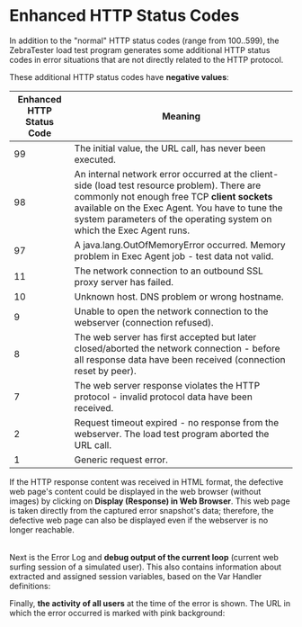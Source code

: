 # Enhanced HTTP Status Codes

In addition to the "normal" HTTP status codes (range from 100..599), the ZebraTester load test program generates some additional HTTP status codes in error situations that are not directly related to the HTTP protocol.

These additional HTTP status codes have **negative values**:

| **Enhanced HTTP Status Code** | **Meaning**                                                                                                                                                                                                                                                             |
| ----------------------------- | ----------------------------------------------------------------------------------------------------------------------------------------------------------------------------------------------------------------------------------------------------------------------- |
| 99                            | The initial value, the URL call, has never been executed.                                                                                                                                                                                                               |
| 98                            | An internal network error occurred at the client-side (load test resource problem). There are commonly not enough free TCP **client sockets** available on the Exec Agent. You have to tune the system parameters of the operating system on which the Exec Agent runs. |
| 97                            | A java.lang.OutOfMemoryError occurred. Memory problem in Exec Agent job - test data not valid.                                                                                                                                                                          |
| 11                            | The network connection to an outbound SSL proxy server has failed.                                                                                                                                                                                                      |
| 10                            | Unknown host. DNS problem or wrong hostname.                                                                                                                                                                                                                            |
| 9                             | Unable to open the network connection to the webserver (connection refused).                                                                                                                                                                                            |
| 8                             | The web server has first accepted but later closed/aborted the network connection - before all response data have been received (connection reset by peer).                                                                                                             |
| 7                             | The web server response violates the HTTP protocol - invalid protocol data have been received.                                                                                                                                                                          |
| 2                             | Request timeout expired - no response from the webserver. The load test program aborted the URL call.                                                                                                                                                                   |
| 1                             | Generic request error.                                                                                                                                                                                                                                                  |

If the HTTP response content was received in HTML format, the defective web page's content could be displayed in the web browser (without images) by clicking on **Display (Response) in Web Browser**. This web page is taken directly from the captured error snapshot's data; therefore, the defective web page can also be displayed even if the webserver is no longer reachable.

|   |   |
| - | - |

Next is the Error Log and **debug output of the current loop** (current web surfing session of a simulated user). This also contains information about extracted and assigned session variables, based on the Var Handler definitions:



Finally, **the activity of all users** at the time of the error is shown. The URL in which the error occurred is marked with pink background:

